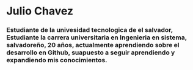 # Julio Chavez
### Estudiante de la univesidad tecnologica de el salvador, Estudiante la carrera universitaria en Ingenieria en sistema, salvadoreño, 20 años, actualmente aprendiendo sobre el desarrollo en Github, suapuesto a seguir aprendiendo y expandiendo mis conocimientos.
